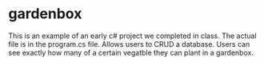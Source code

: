 # gardenbox
This is an example of an early c# project we completed in class. The actual file is in the program.cs file.
Allows users to CRUD a database.
Users can see exactly how many of a certain vegatble they can plant in a gardenbox.
